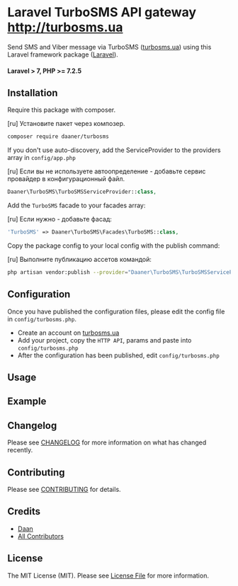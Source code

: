 # Laravel TurboSMS API gateway http://turbosms.ua

Send SMS and Viber message via TurboSMS ([turbosms.ua](https://turbosms.ua/)) using this Laravel framework package ([Laravel](https://laravel.com)).


#### Laravel > 7, PHP >= 7.2.5


## Installation

Require this package with composer.

[ru] Установите пакет через композер.

``` bash
composer require daaner/turbosms
```


If you don't use auto-discovery, add the ServiceProvider to the providers array in `config/app.php`

[ru] Если вы не используете автоопределение - добавьте сервис провайдер в конфигурационный файл.

```php
Daaner\TurboSMS\TurboSMSServiceProvider::class,
```


Add the `TurboSMS` facade to your facades array:

[ru] Если нужно - добавьте фасад:

```php
'TurboSMS' => Daaner\TurboSMS\Facades\TurboSMS::class,
```


Copy the package config to your local config with the publish command:

[ru] Выполните публикацию ассетов командой:

``` bash
php artisan vendor:publish --provider="Daaner\TurboSMS\TurboSMSServiceProvider"
```

## Configuration

Once you have published the configuration files, please edit the config file in `config/turbosms.php`.

- Create an account on [turbosms.ua](https://turbosms.ua)
- Add your project, copy the `HTTP API`, params and paste into `config/turbosms.php`
- After the configuration has been published, edit `config/turbosms.php`


## Usage



## Example



## Changelog

Please see [CHANGELOG](CHANGELOG.md) for more information on what has changed recently.

## Contributing

Please see [CONTRIBUTING](CONTRIBUTING.md) for details.

## Credits

- [Daan](https://github.com/daaner)
- [All Contributors](../../contributors)

## License

The MIT License (MIT). Please see [License File](LICENSE.md) for more information.
